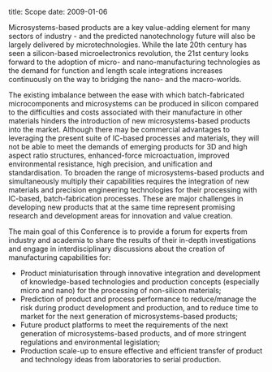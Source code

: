 title: Scope
date: 2009-01-06 

Microsystems-based products are a key value-adding element for many sectors of industry - and the predicted nanotechnology future will also be largely delivered by microtechnologies. While the late 20th century has seen a silicon-based microelectronics revolution, the 21st century looks forward to the adoption of micro- and nano-manufacturing technologies as the demand for function and length scale integrations increases continuously on the way to bridging the nano- and the macro-worlds.
<!--break-->
The existing imbalance between the ease with which batch-fabricated microcomponents and microsystems can be produced in silicon compared to the difficulties and costs associated with their manufacture in other materials hinders the introduction of new microsystems-based products into the market. Although there may be commercial advantages to leveraging the present suite of IC-based processes and materials, they will not be able to meet the demands of emerging products for 3D and high aspect ratio structures, enhanced-force microactuation, improved environmental resistance, high precision, and unification and standardisation. To broaden the range of microsystems-based products and simultaneously multiply their capabilities requires the integration of new materials and precision engineering technologies for their processing with IC-based, batch-fabrication processes. These are major challenges in developing new products that at the same time represent promising research and development areas for innovation and value creation.

The main goal of this Conference is to provide a forum for experts from industry and academia to share the results of their in-depth investigations and engage in interdisciplinary discussions about the creation of manufacturing capabilities for:

* Product miniaturisation through innovative integration and development of knowledge-based technologies and production concepts (especially micro and nano) for the processing of non-silicon materials;
* Prediction of product and process performance to reduce/manage the risk during product development and production, and to reduce time to market for the next generation of microsystems-based products;
* Future product platforms to meet the requirements of the next generation of microsystems-based products, and of more stringent regulations and environmental legislation;
* Production scale-up to ensure effective and efficient transfer of product and technology ideas from laboratories to serial production.